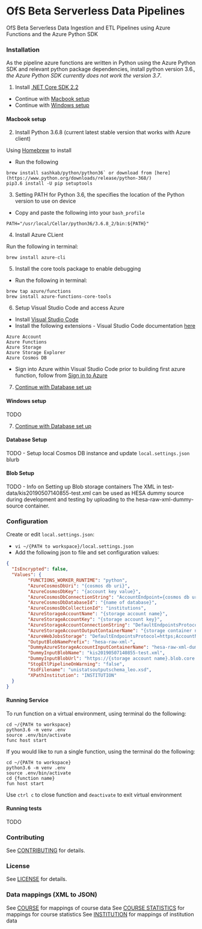 OfS Beta Serverless Data Pipelines
==================
OfS Beta Serverless Data Ingestion and ETL Pipelines using Azure Functions and the Azure Python SDK

### Installation

As the pipeline azure functions are written in Python using the Azure Python SDK and relevant python package dependencies, install python version 3.6.*, the Azure Python SDK currently does not work the version 3.7*.

1) Install [.NET Core SDK 2.2](https://dotnet.microsoft.com/download)

* Continue with [Macbook setup](https://github.com/office-for-students/beta-data-pipelines/tree/feature/fix-xml-validation#macbook-setup)
* Continue with [Windows setup](https://github.com/office-for-students/beta-data-pipelines/tree/feature/fix-xml-validation#windows-setup)

#### Macbook setup

2) Install Python 3.6.8 (current latest stable version that works with Azure client)

Using [Homebrew](https://brew.sh/) to install

* Run the following
```
brew install sashkab/python/python36` or download from [here](https://www.python.org/downloads/release/python-368/)
pip3.6 install -U pip setuptools
```

3) Setting PATH for Python 3.6, the specifies the location of the Python version to use on device

* Copy and paste the following into your `bash_profile`
```
PATH="/usr/local/Cellar/python36/3.6.8_2/bin:${PATH}"
```

4) Install Azure CLient

Run the following in terminal:
```
brew install azure-cli
```

5) Install the core tools package to enable debugging

* Run the following in terminal:
```
brew tap azure/functions
brew install azure-functions-core-tools
```

6) Setup Visual Studio Code and access Azure

* Install [Visual Studio Code](https://code.visualstudio.com/)
* Install the following extensions - Visual Studio Code documentation [here](https://code.visualstudio.com/docs/editor/extension-gallery)
```
Azure Account
Azure Functions
Azure Storage
Azure Storage Explorer
Azure Cosmos DB
```
* Sign into Azure within Visual Studio Code prior to building first azure function, follow from [Sign in to Azure](https://code.visualstudio.com/docs/python/tutorial-azure-functions#_sign-in-to-azure)

7) [Continue with Database set up](https://github.com/office-for-students/beta-data-pipelines/tree/feature/fix-xml-validation#database-setup)

#### Windows setup

TODO

7) [Continue with Database set up](https://github.com/office-for-students/beta-data-pipelines/tree/feature/fix-xml-validation#database-setup)

#### Database Setup

TODO - Setup local Cosmos DB instance and update `local.settings.json` blurb

#### Blob Setup

TODO - Info on Setting up Blob storage containers
The XML in test-data/kis20190507140855-test.xml can be used as HESA dummy
source during development and testing by uploading to the hesa-raw-xml-dummy-source container.

### Configuration

Create or edit `local.settings.json`:
* `vi ~/{PATH to workspace}/local.settings.json`
* Add the following json to file and set configuration values:
```json
{
  "IsEncrypted": false,
  "Values": {
        "FUNCTIONS_WORKER_RUNTIME": "python",
        "AzureCosmosDbUri": "{cosmos db uri}",
        "AzureCosmosDbKey": "{account key value}",
        "AzureCosmosDbConnectionString": "AccountEndpoint={cosmos db uri};AccountKey={account key}",
        "AzureCosmosDbDatabaseId": "{name of database}",
        "AzureCosmosDbCollectionId": "institutions",
        "AzureStorageAccountName": "{storage account name}",
        "AzureStorageAccountKey": "{storage account key}",
        "AzureStorageAccountConnectionString": "DefaultEndpointsProtocol=https;AccountName={storage account name};AccountKey={storage account key};EndpointSuffix=core.windows.net",
        "AzureStorageAccountOutputContainerName": "{storage container name, e.g. hesa-raw-xml-ingest}",
        "AzureWebJobsStorage": "DefaultEndpointsProtocol=https;AccountName={storage account name};AccountKey={storage account key};EndpointSuffix=core.windows.net",
        "OutputBlobNamePrefix": "hesa-raw-xml-",
        "DummyAzureStorageAccountInputContainerName": "hesa-raw-xml-dummy-source",
        "DummyInputBlobName": "kis20190507140855-test.xml",
        "DummyInputBlobUrl": "https://{storage account name}.blob.core.windows.net/hesa-raw-xml-dummy-source/kis20190507140855-test.xml",
        "StopEtlPipelineOnWarning": "false",
        "XsdFilename": "unistatsoutputschema_leo.xsd",
        "XPathInstitution": "INSTITUTION"
  }
}
```

#### Running Service

To run function on a virtual environment, using terminal do the following:
```
cd ~/{PATH to workspace}
python3.6 -m venv .env
source .env/bin/activate
func host start
```

If you would like to run a single function, using the terminal do the following:
```
cd ~/{PATH to workspace}
python3.6 -m venv .env
source .env/bin/activate
cd {function name}
fun host start
```

Use `ctrl c` to close function and `deactivate` to exit virtual environment

#### Running tests

TODO

### Contributing

See [CONTRIBUTING](CONTRIBUTING.md) for details.

### License

See [LICENSE](LICENSE.md) for details.

### Data mappings (XML to JSON)

See [COURSE](docs/COURSE.md) for mappings of course data
See [COURSE STATISTICS](doc/STATISTICS.md) for mappings for course statistics
See [INSTITUTION](docs/INSTITUTION.md) for mappings of institution data
